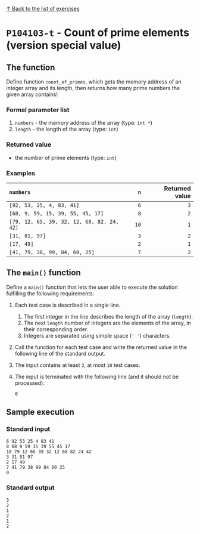 
[↑ Back to the list of exercises](./README.md)

# `P104103-t` - Count of prime elements (version special value)

## The function

Define function `count_of_primes`, which gets the memory address of an integer array and its length, then returns how many prime numbers the given array contains!

### Formal parameter list
         
1. `numbers` - the memory address of the array (type: `int *`)
1. `length` - the length of the array (type: `int`)


### Returned value

* the number of prime elements (type: `int`)

### Examples

| `numbers` | `n` | Returned value | 
| :--- | ---: | ---: | 
| `[92, 53, 25, 4, 83, 41]` | `6` | `3` |
| `[68, 9, 59, 15, 39, 55, 45, 17]` | `8` | `2` |
| `[79, 12, 65, 39, 32, 12, 68, 82, 24, 42]` | `10` | `1` |
| `[31, 81, 97]` | `3` | `2` |
| `[17, 49]` | `2` | `1` |
| `[41, 79, 38, 99, 84, 60, 25]` | `7` | `2` |

## The `main()` function

Define a `main()` function that lets the user able to execute the solution fulfilling the following requirements:

1. Each test case is described in a single line.
    1. The first integer in the line describes the length of the array (`length`).
    1. The next `length` number of integers are the elements of the array, in their corresponding order.
    1. Integers are separated using simple space (`' '`) characters.
1. Call the function for each test case and write the returned value in the following line of the standard output.
1. The input contains at least `3`, at most `10` test cases.
1. The input is terminated with the following line (and it should not be processed):

	```
	0
	```

## Sample execution

### Standard input

```
6 92 53 25 4 83 41
8 68 9 59 15 39 55 45 17
10 79 12 65 39 32 12 68 82 24 42
3 31 81 97
2 17 49
7 41 79 38 99 84 60 25
0
```

### Standard output

```
3
2
1
2
1
2
```